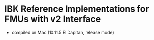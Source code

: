 # IBK Reference Implementations for FMUs with v2 Interface

- compiled on Mac (10.11.5 El Capitan, release mode)

